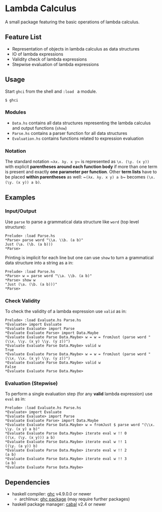 # Lambda Calculus

A small package featuring the basic operations of lambda calculus.

## Feature List
- Representation of objects in lambda calculus as data structures
- IO of lambda expressions
- Validity check of lambda expressions
- Stepwise evaluation of lambda expressions

## Usage
Start `ghci` from the shell and `:load ` a module.

```
$ ghci
```

### Modules
- `Data.hs` contains all data structures representing the lambda calculus and output functions (`show`)
- `Parse.hs` contains a parser function for all data structures
- `Evaluation.hs` contains functions related to expression evaluation

### Notation
The standard notation ~`λx. λy. x y`~ is represented as `\x. (\y. (x y))` with explicit **parentheses around each function body** if more than one term is present and exactly **one parameter per function**.
Other **term lists** have to be placed **within parentheses** as well: ~`(λx. λy. x y) a b`~ becomes `(\x. (\y. (x y)) a b)`.

## Examples
### Input/Output
Use `parse` to parse a grammatical data structure like `word` (top level structure):
```
Prelude> :load Parse.hs
*Parse> parse word "\\a. \\b. (a b)"
Just (\a. (\b. (a b)))
*Parse>
```

Printing is implicit for each line but one can use `show` to turn a grammatical data structure into a string as a in:
```
Prelude> :load Parse.hs
*Parse> w = parse word "\\a. \\b. (a b)"
*Parse> show w
"Just (\a. (\b. (a b)))"
*Parse>
```

### Check Validity
To check the validity of a lambda expression use `valid` as in:
```
Prelude> :load Evaluate.hs Parse.hs
*Evaluate> import Evaluate
*Evaluate Evaluate> import Parse
*Evaluate Evaluate Parse> import Data.Maybe
*Evaluate Evaluate Parse Data.Maybe> w = w = fromJust (parse word "(\\x. \\y. (x y) \\y. (y z))")
*Evaluate Evaluate Parse Data.Maybe> valid w
True
*Evaluate Evaluate Parse Data.Maybe> w = w = fromJust (parse word "(\\x. \\x. (x y) \\y. (y z))")
*Evaluate Evaluate Parse Data.Maybe> valid w
False
*Evaluate Evaluate Parse Data.Maybe>
```

### Evaluation (Stepwise)
To perform a single evaluation step (for any **valid** lambda expression) use `eval` as in:
```
Prelude> :load Evaluate.hs Parse.hs
*Evaluate> import Evaluate
*Evaluate Evaluate> import Parse
*Evaluate Evaluate Parse> import Data.Maybe
*Evaluate Evaluate Parse Data.Maybe> w = fromJust $ parse word "(\\x. \\y. (x y) a b)"
*Evaluate Evaluate Parse Data.Maybe> iterate eval w !! 0
((\x. (\y. (x y))) a b)
*Evaluate Evaluate Parse Data.Maybe> iterate eval w !! 1
((\y. (a y)) b)
*Evaluate Evaluate Parse Data.Maybe> iterate eval w !! 2
(a b)
*Evaluate Evaluate Parse Data.Maybe> iterate eval w !! 3
(a b)
*Evaluate Evaluate Parse Data.Maybe>
```

## Dependencies
- haskell compiler: [ghc](https://www.haskell.org/ghc/) v4.9.0.0 or newer
    - archlinux: [ghc package](https://www.archlinux.org/packages/community/x86_64/ghc/) (may require further packages)
- haskell package manager: [cabal](https://www.haskell.org/cabal/) v2.4 or newer
